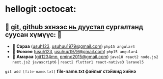 # hellogit :octocat: 

:rocket: [git, github эхнээс нь дуустал](https://1234.mn/course/108) сургалтанд суусан хүмүүс: :rocket: 
-


* :lipstick: **Сараа** ([usuh123](https://github.com/git1234mn), usuhuu1979@gmail.com) `php15 angular4`
* :lipstick: **Өсөхөө** ([usuh123](https://github.com/git1234mn), usuhuu1979@gmail.com) `php15 angular4`
* :whale: **Амараа** ([git1234mn](https://github.com/git1234mn), pmind2015@gmail.com) `java10 react2 node.js2 next.js2 javascript6` | `react2 flutter1 react-native3 laravel5`



`git add [file-name.txt]` **file-name.txt файлыг стэйжид хийнэ**

